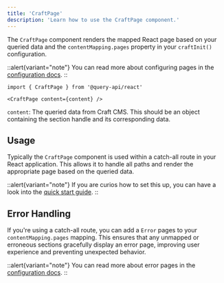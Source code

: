 ```yaml
---
title: 'CraftPage'
description: 'Learn how to use the CraftPage component.'
---
```


The `CraftPage` component renders the mapped React page based on your queried data and the `contentMapping.pages` property in your `craftInit()` configuration.

::alert{variant="note"}
  You can read more about configuring pages in the [configuration docs](/libraries/query-api-react/get-started/configuration#contentmapping).
::

```tsx
import { CraftPage } from '@query-api/react'

<CraftPage content={content} />
```

`content`: The queried data from Craft CMS. This should be an object containing the section handle and its corresponding data.

## Usage

Typically the `CraftPage` component is used within a catch-all route in your React application. This allows it to handle all paths and render the appropriate page based on the queried data.

::alert{variant="note"}
  If you are curios how to set this up, you can have a look into the [quick start guide](/libraries/query-api-react/get-started/quick-start#display-page).
::

## Error Handling

If you're using a catch-all route, you can add a `Error` pages to your `contentMapping.pages` mapping. 
This ensures that any unmapped or erroneous sections gracefully display an error page, improving user experience and preventing unexpected behavior.

::alert{variant="note"}
  You can read more about error pages in the [configuration docs](/libraries/query-api-react/get-started/configuration#contentmapping).
::